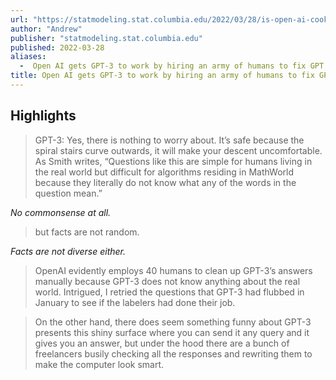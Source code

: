 ```yaml
---
url: "https://statmodeling.stat.columbia.edu/2022/03/28/is-open-ai-cooking-the-books-on-gpt-3/"
author: "Andrew"
publisher: "statmodeling.stat.columbia.edu"
published: 2022-03-28
aliases:
  -  Open AI gets GPT-3 to work by hiring an army of humans to fix GPT’s bad answers. Interesting questions involving the mix of humans and computer algorithms in Open AI’s GPT-3 program | Statistical Modeling, Causal Inference, and Social Science
title: Open AI gets GPT-3 to work by hiring an army of humans to fix GPT’s bad answers. Interesting questions involving the mix of humans and computer algorithms in Open AI’s GPT-3 program | Statistical Modeling, Causal Inference, and Social Science
---
```


## Highlights
> GPT-3: Yes, there is nothing to worry about. It’s safe because the spiral stairs curve outwards, it will make your descent uncomfortable. As Smith writes, “Questions like this are simple for humans living in the real world but difficult for algorithms residing in MathWorld because they literally do not know what any of the words in the question mean.”

*No commonsense at all.*
> but facts are not random.

*Facts are not diverse either.*
> OpenAI evidently employs 40 humans to clean up GPT-3’s answers manually because GPT-3 does not know anything about the real world. Intrigued, I retried the questions that GPT-3 had flubbed in January to see if the labelers had done their job.

> On the other hand, there does seem something funny about GPT-3 presents this shiny surface where you can send it any query and it gives you an answer, but under the hood there are a bunch of freelancers busily checking all the responses and rewriting them to make the computer look smart.

